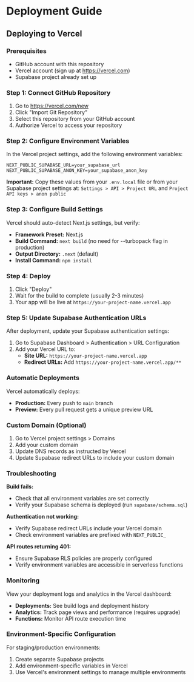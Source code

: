 # Deployment Guide

## Deploying to Vercel

### Prerequisites
- GitHub account with this repository
- Vercel account (sign up at https://vercel.com)
- Supabase project already set up

### Step 1: Connect GitHub Repository

1. Go to https://vercel.com/new
2. Click "Import Git Repository"
3. Select this repository from your GitHub account
4. Authorize Vercel to access your repository

### Step 2: Configure Environment Variables

In the Vercel project settings, add the following environment variables:

```
NEXT_PUBLIC_SUPABASE_URL=your_supabase_url
NEXT_PUBLIC_SUPABASE_ANON_KEY=your_supabase_anon_key
```

**Important:** Copy these values from your `.env.local` file or from your Supabase project settings at:
`Settings > API > Project URL` and `Project API keys > anon public`

### Step 3: Configure Build Settings

Vercel should auto-detect Next.js settings, but verify:

- **Framework Preset:** Next.js
- **Build Command:** `next build` (no need for --turbopack flag in production)
- **Output Directory:** `.next` (default)
- **Install Command:** `npm install`

### Step 4: Deploy

1. Click "Deploy"
2. Wait for the build to complete (usually 2-3 minutes)
3. Your app will be live at `https://your-project-name.vercel.app`

### Step 5: Update Supabase Authentication URLs

After deployment, update your Supabase authentication settings:

1. Go to Supabase Dashboard > Authentication > URL Configuration
2. Add your Vercel URL to:
   - **Site URL:** `https://your-project-name.vercel.app`
   - **Redirect URLs:** Add `https://your-project-name.vercel.app/**`

### Automatic Deployments

Vercel automatically deploys:
- **Production:** Every push to `main` branch
- **Preview:** Every pull request gets a unique preview URL

### Custom Domain (Optional)

1. Go to Vercel project settings > Domains
2. Add your custom domain
3. Update DNS records as instructed by Vercel
4. Update Supabase redirect URLs to include your custom domain

### Troubleshooting

**Build fails:**
- Check that all environment variables are set correctly
- Verify your Supabase schema is deployed (run `supabase/schema.sql`)

**Authentication not working:**
- Verify Supabase redirect URLs include your Vercel domain
- Check environment variables are prefixed with `NEXT_PUBLIC_`

**API routes returning 401:**
- Ensure Supabase RLS policies are properly configured
- Verify environment variables are accessible in serverless functions

### Monitoring

View your deployment logs and analytics in the Vercel dashboard:
- **Deployments:** See build logs and deployment history
- **Analytics:** Track page views and performance (requires upgrade)
- **Functions:** Monitor API route execution time

### Environment-Specific Configuration

For staging/production environments:
1. Create separate Supabase projects
2. Add environment-specific variables in Vercel
3. Use Vercel's environment settings to manage multiple environments
